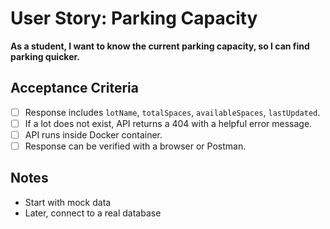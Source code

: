 # User Story: Parking Capacity

**As a student, I want to know the current parking capacity, so I can find parking quicker.**

## Acceptance Criteria
- [ ] Response includes `lotName`, `totalSpaces`, `availableSpaces`, `lastUpdated`.
- [ ] If a lot does not exist, API returns a 404 with a helpful error message.
- [ ] API runs inside Docker container.
- [ ] Response can be verified with a browser or Postman.

## Notes
- Start with mock data
- Later, connect to a real database

